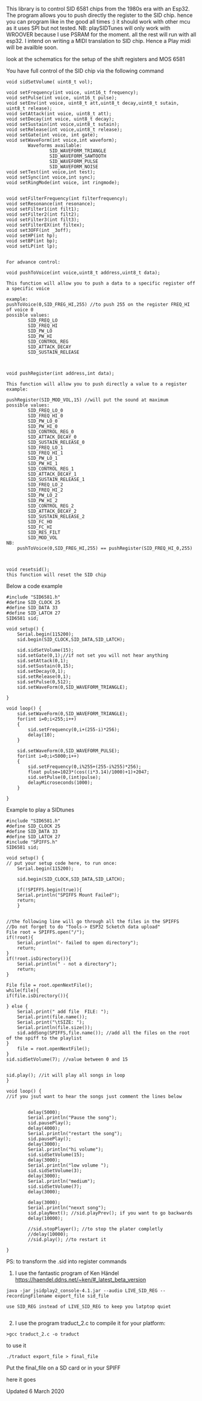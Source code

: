 This library is to control SID 6581 chips from the 1980s era with an Esp32.
The program allows you to push directly the register to the  SID chip. hence you can program like in the good all times :)
it should work with other mcu as it uses SPI but not tested.
NB: playSIDTunes will only work with WROOVER because I use PSRAM for the moment. all the rest will run with all esp32.
I intend on writing a MIDI translation to SID chip. Hence a Play midi will be availble soon.

look at the schematics for the setup of the shift registers and  MOS 6581


You have full control of the SID chip
via the following command
```
void sidSetVolume( uint8_t vol);

void setFrequency(int voice, uint16_t frequency);
void setPulse(int voice, uint16_t pulse);
void setEnv(int voice, uint8_t att,uint8_t decay,uint8_t sutain, uint8_t release);
void setAttack(int voice, uint8_t att);
void setDecay(int voice, uint8_t decay);
void setSustain(int voice,uint8_t sutain);
void setRelease(int voice,uint8_t release);
void setGate(int voice, int gate);
void setWaveForm(int voice,int waveform);
        Waveforms available:
                SID_WAVEFORM_TRIANGLE 
                SID_WAVEFORM_SAWTOOTH 
                SID_WAVEFORM_PULSE 
                SID_WAVEFORM_NOISE 
void setTest(int voice,int test);
void setSync(int voice,int sync);
void setRingMode(int voice, int ringmode);


void setFilterFrequency(int filterfrequency);
void setResonance(int resonance);
void setFilter1(int filt1);
void setFilter2(int filt2);
void setFilter3(int filt3);
void setFilterEX(int filtex);
void set3OFF(int _3off);
void setHP(int hp);
void setBP(int bp);
void setLP(int lp);


For advance control:

void pushToVoice(int voice,uint8_t address,uint8_t data);

This function will allow you to push a data to a specific register off a specific voice

example:
pushToVoice(0,SID_FREG_HI,255) //to push 255 on the register FREQ_HI of voice 0
possible values:
        SID_FREQ_LO
        SID_FREQ_HI
        SID_PW_LO
        SID_PW_HI
        SID_CONTROL_REG
        SID_ATTACK_DECAY
        SID_SUSTAIN_RELEASE



void pushRegister(int address,int data);

This function will allow you to push directly a value to a register
example:

pushRegister(SID_MOD_VOL,15) //will put the sound at maximum
possible values:
        SID_FREQ_LO_0
        SID_FREQ_HI_0
        SID_PW_LO_0
        SID_PW_HI_0
        SID_CONTROL_REG_0
        SID_ATTACK_DECAY_0
        SID_SUSTAIN_RELEASE_0
        SID_FREQ_LO_1
        SID_FREQ_HI_1
        SID_PW_LO_1
        SID_PW_HI_1
        SID_CONTROL_REG_1
        SID_ATTACK_DECAY_1
        SID_SUSTAIN_RELEASE_1
        SID_FREQ_LO_2
        SID_FREQ_HI_2
        SID_PW_LO_2
        SID_PW_HI_2
        SID_CONTROL_REG_2
        SID_ATTACK_DECAY_2
        SID_SUSTAIN_RELEASE_2
        SID_FC_HO
        SID_FC_HI
        SID_RES_FILT
        SID_MOD_VOL
NB:
    pushToVoice(0,SID_FREG_HI,255) == pushRegister(SID_FREQ_HI_0,255)



void resetsid();
this function will reset the SID chip

```
Below a code example

```
#include "SID6581.h"
#define SID_CLOCK 25
#define SID_DATA 33
#define SID_LATCH 27
SID6581 sid;

void setup() {
    Serial.begin(115200);
    sid.begin(SID_CLOCK,SID_DATA,SID_LATCH);

    sid.sidSetVolume(15); 
    sid.setGate(0,1);//if not set you will not hear anything
    sid.setAttack(0,1);
    sid.setSustain(0,15);
    sid.setDecay(0,1);
    sid.setRelease(0,1);
    sid.setPulse(0,512);
    sid.setWaveForm(0,SID_WAVEFORM_TRIANGLE);

}

void loop() {
    sid.setWaveForm(0,SID_WAVEFORM_TRIANGLE);
    for(int i=0;i<255;i++)
    {
        sid.setFrequency(0,i+(255-i)*256);
        delay(10);  
    }

    sid.setWaveForm(0,SID_WAVEFORM_PULSE);
    for(int i=0;i<5000;i++)
    {
        sid.setFrequency(0,i%255+(255-i%255)*256);
        float pulse=1023*(cos((i*3.14)/1000)+1)+2047;
        sid.setPulse(0,(int)pulse);
        delayMicroseconds(1000);
    }

}

```





Example to play a SIDtunes
```
#include "SID6581.h"
#define SID_CLOCK 25
#define SID_DATA 33
#define SID_LATCH 27
#include "SPIFFS.h"
SID6581 sid;

void setup() {
// put your setup code here, to run once:
    Serial.begin(115200);

    sid.begin(SID_CLOCK,SID_DATA,SID_LATCH);

    if(!SPIFFS.begin(true)){
    Serial.println("SPIFFS Mount Failed");
    return;
    }


//the following line will go through all the files in the SPIFFS
//Do not forget to do "Tools-> ESP32 Scketch data upload"
File root = SPIFFS.open("/");
if(!root){
    Serial.println("- failed to open directory");
    return;
}
if(!root.isDirectory()){
    Serial.println(" - not a directory");
    return;
}

File file = root.openNextFile();
while(file){
if(file.isDirectory()){

} else {
    Serial.print(" add file  FILE: ");
    Serial.print(file.name());
    Serial.print("\tSIZE: ");
    Serial.println(file.size());
    sid.addSong(SPIFFS,file.name()); //add all the files on the root of the spiff to the playlist
}
    file = root.openNextFile();
}
sid.sidSetVolume(7); //value between 0 and 15


sid.play(); //it will play all songs in loop
}

void loop() {
//if you jsut want to hear the songs just comment the lines below


        delay(5000);
        Serial.println("Pause the song");
        sid.pausePlay();
        delay(4000);
        Serial.println("restart the song");
        sid.pausePlay();
        delay(3000);
        Serial.println("hi volume");
        sid.sidSetVolume(15);
        delay(3000);
        Serial.println("low volume ");
        sid.sidSetVolume(3);
        delay(3000);
        Serial.println("medium");
        sid.sidSetVolume(7);
        delay(3000);

        delay(3000);
        Serial.println("nexxt song");
        sid.playNext(); //sid.playPrev(); if you want to go backwards
        delay(10000);

        //sid.stopPlayer(); //to stop the plater completly
        //delay(10000);
        //sid.play(); //to restart it

}
```



PS: to transform the .sid into register commands 

1) I use the fantastic program of Ken Händel
https://haendel.ddns.net/~ken/#_latest_beta_version
```
java -jar jsidplay2_console-4.1.jar --audio LIVE_SID_REG --recordingFilename export_file sid_file

use SID_REG instead of LIVE_SID_REG to keep you latptop quiet


```
2) I use the program traduct_2.c
to compile it for your platform:
```
>gcc traduct_2.c -o traduct
```
to use it
```
./traduct export_file > final_file

```
Put the final_file on a SD card or in your SPIFF

here it goes

Updated 6 March 2020
